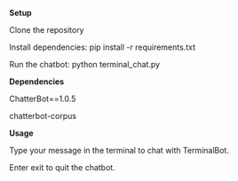 **Setup**





Clone the repository



Install dependencies: pip install -r requirements.txt



Run the chatbot: python terminal_chat.py

**Dependencies**





ChatterBot==1.0.5



chatterbot-corpus

**Usage**





Type your message in the terminal to chat with TerminalBot.



Enter exit to quit the chatbot.
